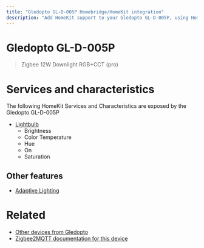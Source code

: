 ```yaml
---
title: "Gledopto GL-D-005P Homebridge/HomeKit integration"
description: "Add HomeKit support to your Gledopto GL-D-005P, using Homebridge, Zigbee2MQTT and homebridge-z2m."
---
```

<!---
This file has been GENERATED using src/docgen/docgen.ts
DO NOT EDIT THIS FILE MANUALLY!
-->
# Gledopto GL-D-005P
> Zigbee 12W Downlight RGB+CCT (pro)


# Services and characteristics
The following HomeKit Services and Characteristics are exposed by
the Gledopto GL-D-005P

* [Lightbulb](../../light.md)
  * Brightness
  * Color Temperature
  * Hue
  * On
  * Saturation


## Other features
* [Adaptive Lighting](../../light.md)


# Related
* [Other devices from Gledopto](../index.md#gledopto)
* [Zigbee2MQTT documentation for this device](https://www.zigbee2mqtt.io/devices/GL-D-005P.html)